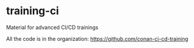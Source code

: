 # training-ci
Material for advanced CI/CD trainings

All the code is in the organization: https://github.com/conan-ci-cd-training